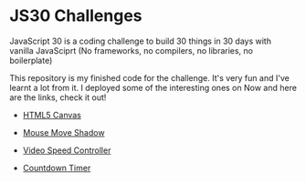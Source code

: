 # JS30 Challenges

JavaScript 30 is a coding challenge to build 30 things in 30 days with vanilla JavaSciprt (No frameworks, no compilers, no libraries, no boilerplate)

This repository is my finished code for the challenge. It's very fun and I've learnt a lot from it. I deployed some of the interesting ones on Now and here are the links, check it out!

- [HTML5 Canvas](https://html5canvas-joshua.now.sh)

- [Mouse Move Shadow](https://mousemoveshadow-joshua.now.sh)

- [Video Speed Controller](https://videospeedcontroller-joshua.now.sh)

- [Countdown Timer](https://countdowntimer-joshua.now.sh)